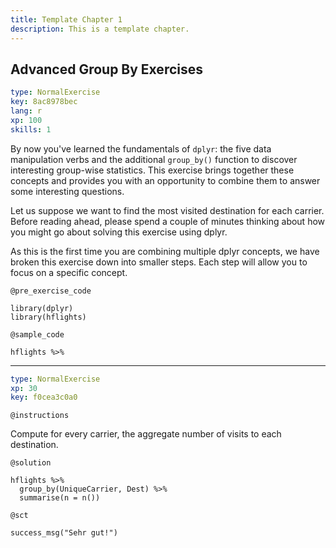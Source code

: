 ```yaml
---
title: Template Chapter 1
description: This is a template chapter.
---
```


## Advanced Group By Exercises

```yaml
type: NormalExercise
key: 8ac8978bec
lang: r
xp: 100
skills: 1
```

By now you've learned the fundamentals of `dplyr`: the five data manipulation verbs and the additional `group_by()` function to discover interesting group-wise statistics. This exercise brings together these concepts and provides you with an opportunity to combine them to answer some interesting questions.

Let us suppose we want to find the most visited destination for each carrier. Before reading ahead, please spend a couple of minutes thinking about how you might go about solving this exercise using dplyr.

As this is the first time you are combining multiple dplyr concepts, we have broken this exercise down into smaller steps. Each step will allow you to focus on a specific concept.

`@pre_exercise_code`

```{r}
library(dplyr)
library(hflights)
```

`@sample_code`

```{r}
hflights %>%

```

***

```yaml
type: NormalExercise
xp: 30
key: f0cea3c0a0
```

`@instructions`

Compute for every carrier, the aggregate number of visits to each destination.

`@solution`

```{r}
hflights %>% 
  group_by(UniqueCarrier, Dest) %>%
  summarise(n = n())
```

`@sct`

```{r}
success_msg("Sehr gut!")
```

